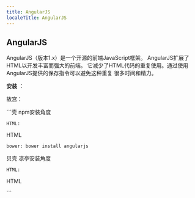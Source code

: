 ```yaml
---
title: AngularJS
localeTitle: AngularJS
---
```

## AngularJS

AngularJS（版本1.x）是一个开源的前端JavaScript框架。 AngularJS扩展了HTML以开发丰富而强大的前端。 它减少了HTML代码的重复使用。通过使用AngularJS提供的保存指令可以避免这种重复 很多时间和精力。

**安装** ：

故宫：

\`\`\`壳 npm安装角度
```
HTML: 
```

HTML
```
bower: bower install angularjs
```

贝壳 凉亭安装角度
```
HTML: 
```

HTML

\`\`\`

